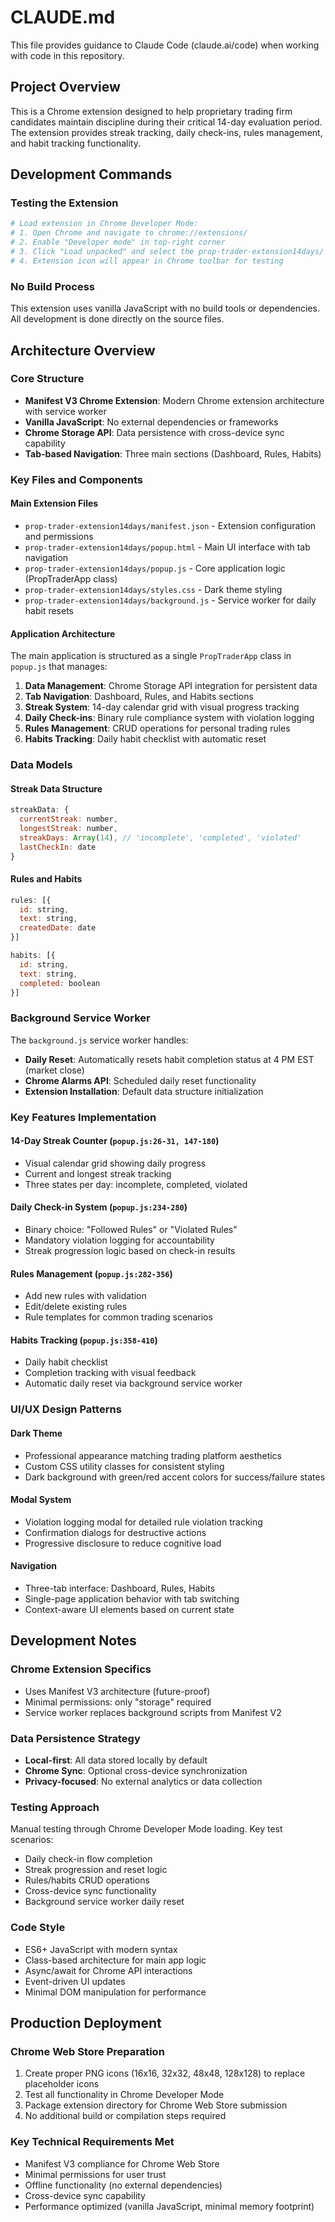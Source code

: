# CLAUDE.md

This file provides guidance to Claude Code (claude.ai/code) when working with code in this repository.

## Project Overview

This is a Chrome extension designed to help proprietary trading firm candidates maintain discipline during their critical 14-day evaluation period. The extension provides streak tracking, daily check-ins, rules management, and habit tracking functionality.

## Development Commands

### Testing the Extension
```bash
# Load extension in Chrome Developer Mode:
# 1. Open Chrome and navigate to chrome://extensions/
# 2. Enable "Developer mode" in top-right corner
# 3. Click "Load unpacked" and select the prop-trader-extension14days/ directory
# 4. Extension icon will appear in Chrome toolbar for testing
```

### No Build Process
This extension uses vanilla JavaScript with no build tools or dependencies. All development is done directly on the source files.

## Architecture Overview

### Core Structure
- **Manifest V3 Chrome Extension**: Modern Chrome extension architecture with service worker
- **Vanilla JavaScript**: No external dependencies or frameworks
- **Chrome Storage API**: Data persistence with cross-device sync capability
- **Tab-based Navigation**: Three main sections (Dashboard, Rules, Habits)

### Key Files and Components

#### Main Extension Files
- `prop-trader-extension14days/manifest.json` - Extension configuration and permissions
- `prop-trader-extension14days/popup.html` - Main UI interface with tab navigation
- `prop-trader-extension14days/popup.js` - Core application logic (PropTraderApp class)
- `prop-trader-extension14days/styles.css` - Dark theme styling
- `prop-trader-extension14days/background.js` - Service worker for daily habit resets

#### Application Architecture
The main application is structured as a single `PropTraderApp` class in `popup.js` that manages:

1. **Data Management**: Chrome Storage API integration for persistent data
2. **Tab Navigation**: Dashboard, Rules, and Habits sections
3. **Streak System**: 14-day calendar grid with visual progress tracking
4. **Daily Check-ins**: Binary rule compliance system with violation logging
5. **Rules Management**: CRUD operations for personal trading rules
6. **Habits Tracking**: Daily habit checklist with automatic reset

### Data Models

#### Streak Data Structure
```javascript
streakData: {
  currentStreak: number,
  longestStreak: number,
  streakDays: Array(14), // 'incomplete', 'completed', 'violated'
  lastCheckIn: date
}
```

#### Rules and Habits
```javascript
rules: [{
  id: string,
  text: string,
  createdDate: date
}]

habits: [{
  id: string,
  text: string,
  completed: boolean
}]
```

### Background Service Worker
The `background.js` service worker handles:
- **Daily Reset**: Automatically resets habit completion status at 4 PM EST (market close)
- **Chrome Alarms API**: Scheduled daily reset functionality
- **Extension Installation**: Default data structure initialization

### Key Features Implementation

#### 14-Day Streak Counter (`popup.js:26-31, 147-180`)
- Visual calendar grid showing daily progress
- Current and longest streak tracking
- Three states per day: incomplete, completed, violated

#### Daily Check-in System (`popup.js:234-280`)
- Binary choice: "Followed Rules" or "Violated Rules"
- Mandatory violation logging for accountability
- Streak progression logic based on check-in results

#### Rules Management (`popup.js:282-356`)
- Add new rules with validation
- Edit/delete existing rules
- Rule templates for common trading scenarios

#### Habits Tracking (`popup.js:358-410`)
- Daily habit checklist
- Completion tracking with visual feedback
- Automatic daily reset via background service worker

### UI/UX Design Patterns

#### Dark Theme
- Professional appearance matching trading platform aesthetics
- Custom CSS utility classes for consistent styling
- Dark background with green/red accent colors for success/failure states

#### Modal System
- Violation logging modal for detailed rule violation tracking
- Confirmation dialogs for destructive actions
- Progressive disclosure to reduce cognitive load

#### Navigation
- Three-tab interface: Dashboard, Rules, Habits
- Single-page application behavior with tab switching
- Context-aware UI elements based on current state

## Development Notes

### Chrome Extension Specifics
- Uses Manifest V3 architecture (future-proof)
- Minimal permissions: only "storage" required
- Service worker replaces background scripts from Manifest V2

### Data Persistence Strategy
- **Local-first**: All data stored locally by default
- **Chrome Sync**: Optional cross-device synchronization
- **Privacy-focused**: No external analytics or data collection

### Testing Approach
Manual testing through Chrome Developer Mode loading. Key test scenarios:
- Daily check-in flow completion
- Streak progression and reset logic
- Rules/habits CRUD operations
- Cross-device sync functionality
- Background service worker daily reset

### Code Style
- ES6+ JavaScript with modern syntax
- Class-based architecture for main app logic
- Async/await for Chrome API interactions
- Event-driven UI updates
- Minimal DOM manipulation for performance

## Production Deployment

### Chrome Web Store Preparation
1. Create proper PNG icons (16x16, 32x32, 48x48, 128x128) to replace placeholder icons
2. Test all functionality in Chrome Developer Mode
3. Package extension directory for Chrome Web Store submission
4. No additional build or compilation steps required

### Key Technical Requirements Met
- Manifest V3 compliance for Chrome Web Store
- Minimal permissions for user trust
- Offline functionality (no external dependencies)
- Cross-device sync capability
- Performance optimized (vanilla JavaScript, minimal memory footprint)